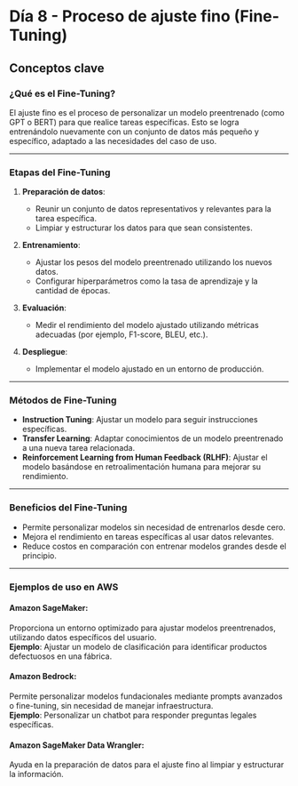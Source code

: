 # Día 8 - Proceso de ajuste fino (Fine-Tuning)

## Conceptos clave

### ¿Qué es el Fine-Tuning?
El ajuste fino es el proceso de personalizar un modelo preentrenado (como GPT o BERT) para que realice tareas específicas. Esto se logra entrenándolo nuevamente con un conjunto de datos más pequeño y específico, adaptado a las necesidades del caso de uso.

---

### Etapas del Fine-Tuning

1. **Preparación de datos**:
   - Reunir un conjunto de datos representativos y relevantes para la tarea específica.
   - Limpiar y estructurar los datos para que sean consistentes.

2. **Entrenamiento**:
   - Ajustar los pesos del modelo preentrenado utilizando los nuevos datos.
   - Configurar hiperparámetros como la tasa de aprendizaje y la cantidad de épocas.

3. **Evaluación**:
   - Medir el rendimiento del modelo ajustado utilizando métricas adecuadas (por ejemplo, F1-score, BLEU, etc.).

4. **Despliegue**:
   - Implementar el modelo ajustado en un entorno de producción.

---

### Métodos de Fine-Tuning

- **Instruction Tuning**: Ajustar un modelo para seguir instrucciones específicas.
- **Transfer Learning**: Adaptar conocimientos de un modelo preentrenado a una nueva tarea relacionada.
- **Reinforcement Learning from Human Feedback (RLHF)**: Ajustar el modelo basándose en retroalimentación humana para mejorar su rendimiento.

---

### Beneficios del Fine-Tuning

- Permite personalizar modelos sin necesidad de entrenarlos desde cero.
- Mejora el rendimiento en tareas específicas al usar datos relevantes.
- Reduce costos en comparación con entrenar modelos grandes desde el principio.

---

### Ejemplos de uso en AWS

#### **Amazon SageMaker**:
Proporciona un entorno optimizado para ajustar modelos preentrenados, utilizando datos específicos del usuario.  
**Ejemplo**: Ajustar un modelo de clasificación para identificar productos defectuosos en una fábrica.

#### **Amazon Bedrock**:
Permite personalizar modelos fundacionales mediante prompts avanzados o fine-tuning, sin necesidad de manejar infraestructura.  
**Ejemplo**: Personalizar un chatbot para responder preguntas legales específicas.

#### **Amazon SageMaker Data Wrangler**:
Ayuda en la preparación de datos para el ajuste fino al limpiar y estructurar la información.
